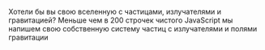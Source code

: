 Хотели бы вы свою вселенную с частицами, излучателями и гравитацией? Меньше чем в 200 строчек чистого JavaScript мы напишем свою собственную систему частиц с излучателями и полями гравитации